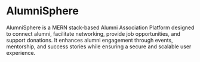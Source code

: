 # AlumniSphere
AlumniSphere is a MERN stack-based Alumni Association Platform designed to connect alumni, facilitate networking, provide job opportunities, and support donations. It enhances alumni engagement through events, mentorship, and success stories while ensuring a secure and scalable user experience.
